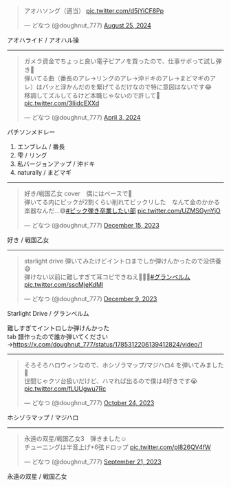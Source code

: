 <blockquote class="twitter-tweet"><p lang="ja" dir="ltr">アオハソング（適当） <a href="https://t.co/d5jYiCF8Pp">pic.twitter.com/d5jYiCF8Pp</a></p>&mdash; どなつ (@doughnut_777) <a href="https://twitter.com/doughnut_777/status/1827739006953505170?ref_src=twsrc%5Etfw">August 25, 2024</a></blockquote> <script async src="https://platform.twitter.com/widgets.js" charset="utf-8"></script>

アオハライド / アオハル操

---

<blockquote class="twitter-tweet"><p lang="ja" dir="ltr">ガメラ資金でちょっと良い電子ピアノを買ったので、仕事サボって試し弾き🎹<br>弾いてる曲（番長のアレ→リングのアレ→沖ドキのアレ→まどマギのアレ）はパッと浮かんだのを繋げてるだけなので特に意図はないです😂<br>移調してズルしてるけど本職じゃないので許して🙏 <a href="https://t.co/3liidcEXXd">pic.twitter.com/3liidcEXXd</a></p>&mdash; どなつ (@doughnut_777) <a href="https://twitter.com/doughnut_777/status/1775447378990109147?ref_src=twsrc%5Etfw">April 3, 2024</a></blockquote> <script async src="https://platform.twitter.com/widgets.js" charset="utf-8"></script>

パチソンメドレー

1. エンブレム / 番長
2. 雫 / リング
3. 私バージョンアップ / 沖ドキ
4. naturally / まどマギ

---

<blockquote class="twitter-tweet"><p lang="ja" dir="ltr">好き/戦国乙女 cover　偶にはベースで🎸<br>弾いてる内にピックが2割くらい削れてビックリした　なんて金のかかる楽器なんだ…😅<a href="https://twitter.com/hashtag/%E3%83%94%E3%83%83%E3%82%AF%E5%BC%BE%E3%81%8D%E5%8D%92%E6%A5%AD%E3%81%97%E3%81%9F%E3%81%84%E9%83%A8?src=hash&amp;ref_src=twsrc%5Etfw">#ピック弾き卒業したい部</a> <a href="https://t.co/UZMSGynYjO">pic.twitter.com/UZMSGynYjO</a></p>&mdash; どなつ (@doughnut_777) <a href="https://twitter.com/doughnut_777/status/1735664884505862153?ref_src=twsrc%5Etfw">December 15, 2023</a></blockquote> <script async src="https://platform.twitter.com/widgets.js" charset="utf-8"></script>

好き / 戦国乙女

---

<blockquote class="twitter-tweet"><p lang="ja" dir="ltr">starlight drive 弾いてみたけどイントロまでしか弾けんかったので没供養😅<br>弾けない以前に難しすぎて耳コピできねえ🤣🤣🤣<a href="https://twitter.com/hashtag/%E3%82%B0%E3%83%A9%E3%83%B3%E3%83%99%E3%83%AB%E3%83%A0?src=hash&amp;ref_src=twsrc%5Etfw">#グランベルム</a> <a href="https://t.co/sscMjeKdMl">pic.twitter.com/sscMjeKdMl</a></p>&mdash; どなつ (@doughnut_777) <a href="https://twitter.com/doughnut_777/status/1733492338088169518?ref_src=twsrc%5Etfw">December 9, 2023</a></blockquote> <script async src="https://platform.twitter.com/widgets.js" charset="utf-8"></script>

Starlight Drive / グランベルム

難しすぎてイントロしか弾けんかった  
tab 譜作ったので誰か弾いてください→https://x.com/doughnut_777/status/1785312206139412824/video/1

---

<blockquote class="twitter-tweet"><p lang="ja" dir="ltr">そろそろハロウィンなので、ホシゾラマップ/マジハロ4 を弾いてみました🎃<br>世間じゃクソ台扱いだけど、ハマれば出るので僕は4好きです😭 <a href="https://t.co/fLUUgwu7Rc">pic.twitter.com/fLUUgwu7Rc</a></p>&mdash; どなつ (@doughnut_777) <a href="https://twitter.com/doughnut_777/status/1716813132969238863?ref_src=twsrc%5Etfw">October 24, 2023</a></blockquote> <script async src="https://platform.twitter.com/widgets.js" charset="utf-8"></script>

ホシゾラマップ / マジハロ

---

<blockquote class="twitter-tweet"><p lang="ja" dir="ltr">永遠の双星/戦国乙女3　弾きました☺<br>チューニングは半音上げ+6弦ドロップ <a href="https://t.co/pl826QV4fW">pic.twitter.com/pl826QV4fW</a></p>&mdash; どなつ (@doughnut_777) <a href="https://twitter.com/doughnut_777/status/1704832565516128531?ref_src=twsrc%5Etfw">September 21, 2023</a></blockquote> <script async src="https://platform.twitter.com/widgets.js" charset="utf-8"></script>

永遠の双星 / 戦国乙女
